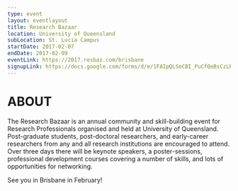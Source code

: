 ```yaml
---
type: event
layout: eventlayout
title: Research Bazaar
location: University of Queensland
subLocation: St. Lucia Campus
startDate: 2017-02-07
endDate: 2017-02-09
eventLink: https://2017.resbaz.com/brisbane
signupLink: https://docs.google.com/forms/d/e/1FAIpQLSeCBI_PuCfQeBsCzLRerXiM2XPTMJKdWrBmltkgrbN_Fmor1Q/viewform
---
```


# ABOUT

The Research Bazaar is an annual community and skill-building event for Research Professionals organised and held at University of Queensland.  Post-graduate students, post-doctoral researchers, and early-career researchers from any and all research institutions are encouraged to attend.  Over three days there will be keynote speakers, a poster-sessions, professional development courses covering a number of skills, and lots of opportunities for networking.

See you in Brisbane in February!



